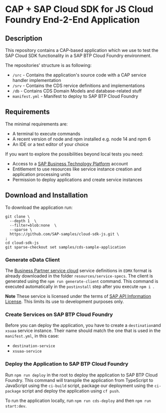 # CAP + SAP Cloud SDK for JS Cloud Foundry End-2-End Application

## Description
This repository contains a CAP-based application which we use to test the SAP Cloud SDK functionality in a SAP BTP Cloud Foundry environment.

The repositories' structure is as following:

- `/src` - Contains the application's source code with a CAP service handler implementation
- `/srv` - Contains the CDS rervice definitions and implementations
- `/db` - Contains CDS Domain Models and database-related stuff
- `manifest.yml` - Manifest to deploy to SAP BTP Cloud Foundry

## Requirements
The minimal requirements are:
- A terminal to execute commands
- A recent version of node and npm installed e.g. node 14 and npm 6
- An IDE or a text editor of your choice

If you want to explore the possibilities beyond local tests you need:
- Access to a [SAP Business Technology Platform](https://www.sap.com/products/business-technology-platform.html) account
- Entitlement to use resources like service instance creation and application processing units
- Permission to deploy applications and create service instances

## Download and Installation
To download the application run:

```
git clone \
  --depth 1  \
  --filter=blob:none  \
  --sparse \
  https://github.com/SAP-samples/cloud-sdk-js.git \
;
cd cloud-sdk-js
git sparse-checkout set samples/cds-sample-application
```
### Generate oData Client

The [Business Partner service cloud](https://api.sap.com/api/API_BUSINESS_PARTNER/overview) service definitions in `EDMX` format is already downloaded in the folder `resources/service-specs`. The client is generated using the `npm run generate-client` command. This command is executed automatically in the `postinstall` step after you execute `npm i `.

**Note** These service is licensed under the terms of [SAP API Information License](../../LICENSES/LicenseRef-API-Definition-File-License.txt). This limits its use to development purposes only.

### Create Services on SAP BTP Cloud Foundry
Before you can deploy the application, you have to create a `destination`and `xsuaa` service instance.
Their name should match the one that is used in the `manifest.yml`, in this case:
- `destination-service`
- `xsuaa-service`

### Deploy the Application to SAP BTP Cloud Foundry
Run `npm run deploy` in the root to deploy the application to SAP BTP Cloud Foundry. This command will transpile the application from TypeScript to JavaScript using the `ci-build` script, package our deployment using the `ci-package` script and deploy the application using `cf push`.

To run the application locally, run `npm run cds-deploy` and then `npm run start:dev`.

